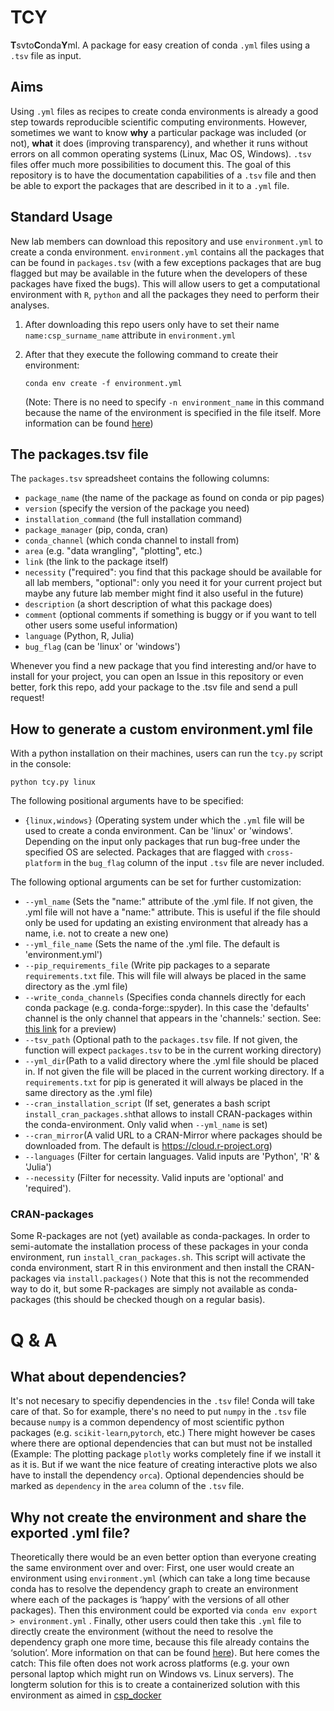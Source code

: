# TCY
**T**svto**C**onda**Y**ml. A package for easy creation of conda `.yml` files using a `.tsv` file as input.
## Aims
Using `.yml` files as recipes to create conda environments is already a good step towards reproducible scientific computing environments. However, sometimes we want to know **why** a particular package was included (or not), **what** it does (improving transparency), and whether it runs without errors on all common operating systems (Linux, Mac OS, Windows). `.tsv` files offer much more possibilities to document this. The goal of this repository is to have the documentation capabilities of a `.tsv` file and then be able to export the packages that are described in it to a `.yml` file.
## Standard Usage
New lab members can download this repository and use `environment.yml` to create a conda environment. `environment.yml`  contains all the packages that can be found in `packages.tsv` (with a few exceptions packages that are bug flagged but may be available in the future when the developers of these packages have fixed the bugs). This will allow users to get a computational environment with `R`,  `python` and all the packages they need to perform their analyses.

 1. After downloading this repo users only have to set their name
    `name:csp_surname_name` attribute in `environment.yml`
 2. After that they execute the following command to create their
    environment:

    `conda env create -f environment.yml`

    (Note: There is no need to specify `-n environment_name` in this command because the
    name of the environment is specified in the file itself. More
    information can be found
    [here](https://docs.conda.io/projects/conda/en/latest/user-guide/tasks/manage-environments.html#creating-an-environment-from-an-environment-yml-file))

## The packages.tsv file
The `packages.tsv` spreadsheet contains the following columns:

- `package_name` (the name of the package as found on conda or pip pages)
- `version` (specify the version of the package you need)
- `installation_command` (the full installation command)
- `package_manager` (pip, conda, cran)
- `conda_channel` (which conda channel to install from)
- `area` (e.g. "data wrangling", "plotting", etc.)
- `link` (the link to the package itself)
- `necessity` ("required": you find that this package should be available for all lab members, "optional": only you need it for your current project but maybe any future lab member might find it also useful in the future)
- `description` (a short description of what this package does)
- `comment` (optional comments if something is buggy or if you want to tell other users some useful information)
- `language` (Python, R, Julia)
- `bug_flag` (can be 'linux' or 'windows')

Whenever you find a new package that you find interesting and/or have to install for your project, you can open an Issue in this repository or even better, fork this repo, add your package to the .tsv file and send a pull request!

## How to generate a custom environment.yml file
With a python installation on their machines, users can run the  `tcy.py` script in the console:

 `python tcy.py linux`

The following positional arguments have to be specified:

- `{linux,windows}` (Operating system under which the `.yml` file will be used to create a conda environment. Can be 'linux' or 'windows'. Depending on the input only packages that run bug-free under the specified OS are  selected. Packages that are flagged with `cross-platform` in the `bug_flag` column of the input `.tsv` file are never included.

The following optional arguments can be set for further customization:
- `--yml_name` (Sets the \"name:\" attribute of the .yml file. If not given, the .yml file will not have a \"name:\" attribute. This is useful if the file should only be used for updating an existing environment that already has a name, i.e. not to create a new one)
- `--yml_file_name` (Sets the name of the .yml file. The default is 'environment.yml')
- `--pip_requirements_file` (Write pip packages to a separate `requirements.txt` file. This will file will always be placed in the same directory as the .yml file)
- `--write_conda_channels` (Specifies conda channels directly for each conda package (e.g. conda-forge::spyder). In this case the \'defaults\' channel is the only channel that appears in the \'channels:\' section. See: [this link](https://stackoverflow.com/a/65983247/8792159) for a preview)
- `--tsv_path` (Optional path to the `packages.tsv` file. If not given, the function will expect  `packages.tsv` to be in the current working directory)
- `--yml_dir`(Path to a valid directory where the .yml file should be placed in. If not given the file will  be placed in the current working directory. If a `requirements.txt` for pip is generated it will always be placed in the same directory  as the .yml file)
- `--cran_installation_script` (If set, generates a bash script `install_cran_packages.sh`that allows to install CRAN-packages within the conda-environment. Only valid when `--yml_name` is set)
- `--cran_mirror`(A valid URL to a CRAN-Mirror where packages should be downloaded from. The default is https://cloud.r-project.org)
- `--languages` (Filter for certain languages. Valid inputs are 'Python', 'R' & 'Julia')
- `--necessity` (Filter for necessity. Valid inputs are 'optional' and 'required').

### CRAN-packages
Some R-packages are not (yet) available as conda-packages. In order to semi-automate the installation process of these packages in your conda environment, run `install_cran_packages.sh`. This script will activate the conda environment, start R in this environment and then install the CRAN-packages via `install.packages()` Note that this is not the recommended way to do it, but some R-packages are simply not available as conda-packages (this should be checked though on a regular basis).


# Q & A
## What about dependencies?

It's not necesary to specifiy dependencies in the `.tsv` file! Conda will take care of that. So for example, there's no need to put `numpy` in the `.tsv` file because `numpy` is a common dependency of most scientific python packages (e.g. `scikit-learn`,`pytorch`, etc.) There might however be cases where there are optional dependencies that can but must not be installed (Example: The plotting package `plotly` works completely fine if we install it as it is. But if we want the nice feature of creating interactive plots we also have to install the dependency `orca`). Optional dependencies should be marked as `dependency` in the `area` column of the `.tsv` file.

## Why not create the  environment and share the exported .yml file?
Theoretically there would be an even better option than everyone creating the same environment over and over: First, one user would create an environment using `environment.yml` (which can take a long time because conda has to resolve the dependency graph to create an environment where each of the packages is ‘happy’ with the versions of all other packages). Then this environment could be exported via `conda env export > environment.yml` . Finally, other users could then take this `.yml` file to directly create the environment (without the need to resolve the dependency graph one more time, because this file already contains the ‘solution’. More information on that can be found [here](https://docs.conda.io/projects/conda/en/latest/user-guide/tasks/manage-environments.html#exporting-the-environment-yml-file)). But here comes the catch: This file often does not work across platforms (e.g. your own personal laptop which might run on Windows vs. Linux servers). The longterm solution for
this is to create a containerized solution with this environment as aimed in [csp_docker](https://github.com/JohannesWiesner/csp_neurodocker)
